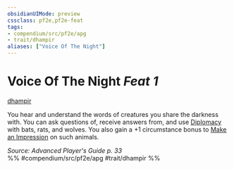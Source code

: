 ```yaml
---
obsidianUIMode: preview
cssclass: pf2e,pf2e-feat
tags:
- compendium/src/pf2e/apg
- trait/dhampir
aliases: ["Voice Of The Night"]
---
```

# Voice Of The Night  *Feat 1*  
[dhampir](rules/traits/dhampir-b1.md "Dhampir Ancestry & Heritage Trait")  


You hear and understand the words of creatures you share the darkness with. You can ask questions of, receive answers from, and use [Diplomacy](compendium/skills.md#Diplomacy) with bats, rats, and wolves. You also gain a +1 circumstance bonus to [Make an Impression](rules/actions/make-an-impression.md) on such animals.

*Source: Advanced Player's Guide p. 33*  
%% #compendium/src/pf2e/apg #trait/dhampir %%